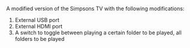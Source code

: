 A modified version of the Simpsons TV with the following modifications:

1. External USB port
2. External HDMI port
3. A switch to toggle between playing a certain folder to be played, all folders to be played
